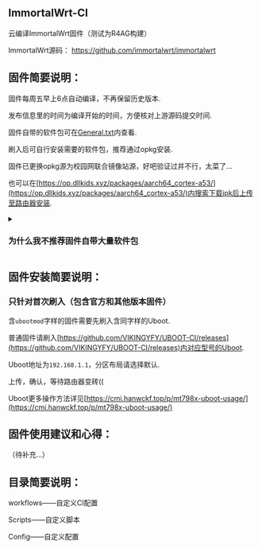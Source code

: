 ## ImmortalWrt-CI
云编译ImmortalWrt固件（测试为R4AG构建）

ImmortalWrt源码：
https://github.com/immortalwrt/immortalwrt

## 固件简要说明：

固件每周五早上6点自动编译，不再保留历史版本.

发布信息里的时间为编译开始的时间，方便核对上游源码提交时间.

固件自带的软件包可在[General.txt](https://github.com/Xiaodu233/ImmortalWrt-CI-AX3000T/blob/test/Config/General.txt)内查看.

刷入后可自行安装需要的软件包，推荐通过opkg安装.

固件已更换opkg源为校园网联合镜像站源，好吧验证过并不行，太菜了...

也可以在[https://op.dllkids.xyz/packages/aarch64_cortex-a53/](https://op.dllkids.xyz/packages/aarch64_cortex-a53/)内搜索下载ipk后上传至路由器安装.

<details> <summary><h3>为什么我不推荐固件自带大量软件包</h3></summary>
为满足不同使用需求，固件附带的软件包极少，只保留路由器基础功能和配置较为复杂的功能，好处是能留出较大空间方便自定义配置.
</details>

## 固件安装简要说明：

### 只针对首次刷入（包含官方和其他版本固件）

含`ubootmod`字样的固件需要先刷入含同字样的Uboot.

普通固件请刷入[https://github.com/VIKINGYFY/UBOOT-CI/releases](https://github.com/VIKINGYFY/UBOOT-CI/releases)内对应型号的Uboot.

Uboot地址为`192.168.1.1`，分区布局请选择默认.

上传，确认，等待路由器变砖((

Uboot更多操作方法详见[https://cmi.hanwckf.top/p/mt798x-uboot-usage/](https://cmi.hanwckf.top/p/mt798x-uboot-usage/)

## 固件使用建议和心得：

（待补充...）

## 目录简要说明：

workflows——自定义CI配置

Scripts——自定义脚本

Config——自定义配置
